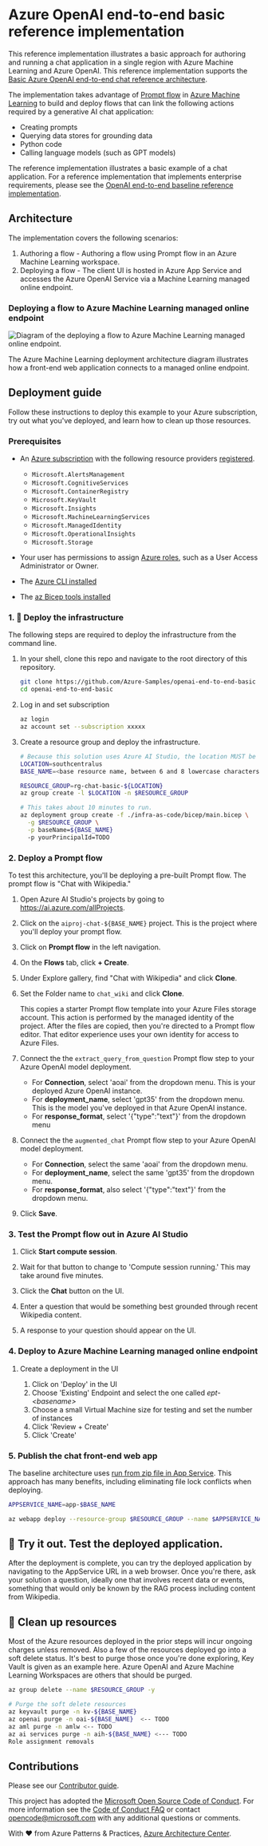 # Azure OpenAI end-to-end basic reference implementation

This reference implementation illustrates a basic approach for authoring and running a chat application in a single region with Azure Machine Learning and Azure OpenAI. This reference implementation supports the [Basic Azure OpenAI end-to-end chat reference architecture](https://learn.microsoft.com/azure/architecture/ai-ml/architecture/basic-openai-e2e-chat).

The implementation takes advantage of [Prompt flow](https://microsoft.github.io/promptflow/) in [Azure Machine Learning](https://azure.microsoft.com/products/machine-learning) to build and deploy flows that can link the following actions required by a generative AI chat application:

- Creating prompts
- Querying data stores for grounding data
- Python code
- Calling language models (such as GPT models)

The reference implementation illustrates a basic example of a chat application. For a reference implementation that implements enterprise requirements, please see the [OpenAI end-to-end baseline reference implementation](https://github.com/Azure-Samples/openai-end-to-end-baseline).

## Architecture

The implementation covers the following scenarios:

1. Authoring a flow - Authoring a flow using Prompt flow in an Azure Machine Learning workspace.
1. Deploying a flow - The client UI is hosted in Azure App Service and accesses the Azure OpenAI Service via a Machine Learning managed online endpoint.

### Deploying a flow to Azure Machine Learning managed online endpoint

![Diagram of the deploying a flow to Azure Machine Learning managed online endpoint.](docs/media/openai-end-to-end-basic.png)

The Azure Machine Learning deployment architecture diagram illustrates how a front-end web application connects to a managed online endpoint.

## Deployment guide

Follow these instructions to deploy this example to your Azure subscription, try out what you've deployed, and learn how to clean up those resources.

### Prerequisites

- An [Azure subscription](https://azure.microsoft.com/free/) with the following resource providers [registered](https://learn.microsoft.com/azure/azure-resource-manager/management/resource-providers-and-types#register-resource-provider).

  - `Microsoft.AlertsManagement`
  - `Microsoft.CognitiveServices`
  - `Microsoft.ContainerRegistry`
  - `Microsoft.KeyVault`
  - `Microsoft.Insights`
  - `Microsoft.MachineLearningServices`
  - `Microsoft.ManagedIdentity`
  - `Microsoft.OperationalInsights`
  - `Microsoft.Storage`

- Your user has permissions to assign [Azure roles](https://learn.microsoft.com/azure/role-based-access-control/built-in-roles), such as a User Access Administrator or Owner.

- The [Azure CLI installed](https://learn.microsoft.com/cli/azure/install-azure-cli)

- The [az Bicep tools installed](https://learn.microsoft.com/azure/azure-resource-manager/bicep/install)

### 1. :rocket: Deploy the infrastructure

The following steps are required to deploy the infrastructure from the command line.

1. In your shell, clone this repo and navigate to the root directory of this repository.

   ```bash
   git clone https://github.com/Azure-Samples/openai-end-to-end-basic
   cd openai-end-to-end-basic
   ```

1. Log in and set subscription

   ```bash
   az login
   az account set --subscription xxxxx
   ```

1. Create a resource group and deploy the infrastructure.

   ```bash
   # Because this solution uses Azure AI Studio, the location MUST be one of: southcentralus, westeurope, southeastasia, japaneast to support all resources deployed
   LOCATION=southcentralus
   BASE_NAME=<base resource name, between 6 and 8 lowercase characters, most resource names will include this text>

   RESOURCE_GROUP=rg-chat-basic-${LOCATION}
   az group create -l $LOCATION -n $RESOURCE_GROUP

   # This takes about 10 minutes to run.
   az deployment group create -f ./infra-as-code/bicep/main.bicep \
     -g $RESOURCE_GROUP \
     -p baseName=${BASE_NAME}
     -p yourPrincipalId=TODO
   ```

### 2. Deploy a Prompt flow

To test this architecture, you'll be deploying a pre-built Prompt flow. The prompt flow is "Chat with Wikipedia."

1. Open Azure AI Studio's projects by going to <https://ai.azure.com/allProjects>.

1. Click on the `aiproj-chat-${BASE_NAME}` project. This is the project where you'll deploy your prompt flow.

1. Click on **Prompt flow** in the left navigation.

1. On the **Flows** tab, click **+ Create**.

1. Under Explore gallery, find "Chat with Wikipedia" and click **Clone**.

1. Set the Folder name to `chat_wiki` and click **Clone**.

   This copies a starter Prompt flow template into your Azure Files storage account. This action is performed by the managed identity of the project. After the files are copied, then you're directed to a Prompt flow editor. That editor experience uses your own identity for access to Azure Files.

1. Connect the the `extract_query_from_question` Prompt flow step to your Azure OpenAI model deployment.

      - For **Connection**, select 'aoai' from the dropdown menu. This is your deployed Azure OpenAI instance.
      - For **deployment_name**, select 'gpt35' from the dropdown menu. This is the model you've deployed in that Azure OpenAI instance.
      - For **response_format**, select '{"type":"text"}' from the dropdown menu

1. Connect the the `augmented_chat` Prompt flow step to your Azure OpenAI model deployment.

      - For **Connection**, select the same 'aoai' from the dropdown menu.
      - For **deployment_name**, select the same 'gpt35' from the dropdown menu.
      - For **response_format**, also select '{"type":"text"}' from the dropdown menu.

1. Click **Save**.

### 3. Test the Prompt flow out in Azure AI Studio

1. Click **Start compute session**.

1. Wait for that button to change to 'Compute session running.' This may take around five minutes.

1. Click the **Chat** button on the UI.

1. Enter a question that would be something best grounded through recent Wikipedia content.

1. A response to your question should appear on the UI.

### 4. Deploy to Azure Machine Learning managed online endpoint

1. Create a deployment in the UI

   1. Click on 'Deploy' in the UI
   1. Choose 'Existing' Endpoint and select the one called _ept-\<basename>_
   1. Choose a small Virtual Machine size for testing and set the number of instances
   1. Click 'Review + Create'
   1. Click 'Create'

### 5. Publish the chat front-end web app

The baseline architecture uses [run from zip file in App Service](https://learn.microsoft.com/azure/app-service/deploy-run-package). This approach has many benefits, including eliminating file lock conflicts when deploying.

```bash
APPSERVICE_NAME=app-$BASE_NAME

az webapp deploy --resource-group $RESOURCE_GROUP --name $APPSERVICE_NAME --type zip --src-url https://raw.githubusercontent.com/Azure-Samples/openai-end-to-end-basic/main/website/chatui.zip
```

## :checkered_flag: Try it out. Test the deployed application.

After the deployment is complete, you can try the deployed application by navigating to the AppService URL in a web browser.  Once you're there, ask your solution a question, ideally one that involves recent data or events, something that would only be known by the RAG process including content from Wikipedia.

## :broom: Clean up resources

Most of the Azure resources deployed in the prior steps will incur ongoing charges unless removed. Also a few of the resources deployed go into a soft delete status. It's best to purge those once you're done exploring, Key Vault is given as an example here. Azure OpenAI and Azure Machine Learning Workspaces are others that should be purged.

```bash
az group delete --name $RESOURCE_GROUP -y

# Purge the soft delete resources
az keyvault purge -n kv-${BASE_NAME}
az openai purge -n oai-${BASE_NAME}  <-- TODO
az aml purge -n amlw <-- TODO
az ai services purge -n aih-${BASE_NAME} <--- TODO
Role assignment removals
```

## Contributions

Please see our [Contributor guide](./CONTRIBUTING.md).

This project has adopted the [Microsoft Open Source Code of Conduct](https://opensource.microsoft.com/codeofconduct/). For more information see the [Code of Conduct FAQ](https://opensource.microsoft.com/codeofconduct/faq/) or contact <opencode@microsoft.com> with any additional questions or comments.

With :heart: from Azure Patterns & Practices, [Azure Architecture Center](https://azure.com/architecture).
